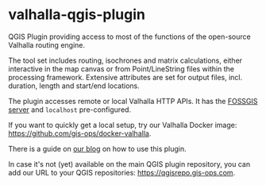 # valhalla-qgis-plugin

QGIS Plugin providing access to most of the functions of the open-source Valhalla routing engine.

The tool set includes routing, isochrones and matrix calculations, either interactive in the map canvas or from Point/LineString files within the processing framework. Extensive attributes are set for output files, incl. duration, length and start/end locations.

The plugin accesses remote or local Valhalla HTTP APIs. It has the [FOSSGIS server](https://valhalla.openstreetmap.de/) and `localhost` pre-configured.

If you want to quickly get a local setup, try our Valhalla Docker image: https://github.com/gis-ops/docker-valhalla.

There is a guide on [our blog](https://gis-ops.com/valhalla-qgis-plugin) on how to use this plugin.

In case it's not (yet) available on the main QGIS plugin repository, you can add our URL to your QGIS repositories:
https://qgisrepo.gis-ops.com.
